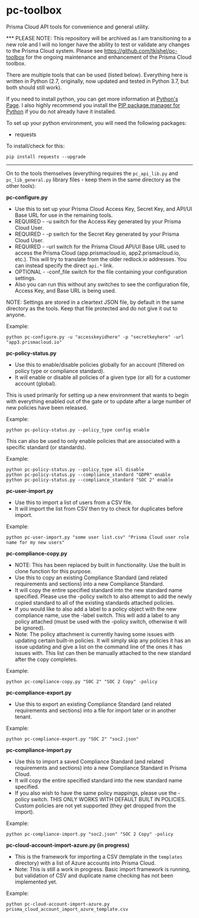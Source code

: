 # pc-toolbox

Prisma Cloud API tools for convenience and general utility.

*** PLEASE NOTE: This repository will be archived as I am transitioning to a new role and I will no longer have the ability to test or validate any changes to the Prisma Cloud system.  Please see https://github.com/tkishel/pc-toolbox for the ongoing maintenance and enhancement of the Prisma Cloud toolbox.

There are multiple tools that can be used (listed below). Everything here is written in Python (2.7, originally, now updated and tested in Python 3.7, but both should still work).

If you need to install python, you can get more information at [Python's Page](https://www.python.org/). I also highly recommend you install the [PIP package manager for Python](https://pypi.python.org/pypi/pip) if you do not already have it installed.

To set up your python environment, you will need the following packages:
- requests

To install/check for this:
```
pip install requests --upgrade
```

------------------------------------------------------------------

On to the tools themselves (everything requires the `pc_api_lib.py` and `pc_lib_general.py` library files - keep them in the same directory as the other tools):

**pc-configure.py**
- Use this to set up your Prisma Cloud Access Key, Secret Key, and API/UI Base URL for use in the remaining tools.
- REQUIRED - -u switch for the Access Key generated by your Prisma Cloud User.
- REQUIRED - -p switch for the Secret Key generated by your Prisma Cloud User.
- REQUIRED - -url switch for the Prisma Cloud API/UI Base URL used to access the Prisma Cloud (app.prismacloud.io, app2.prismacloud.io, etc.). This will try to translate from the older redlock.io addresses. You can instead specify the direct `api.*` link.
- OPTIONAL - -conf_file switch for the file containing your configuration settings.
- Also you can run this without any switches to see the configuration file, Access Key, and Base URL is being used.

NOTE: Settings are stored in a cleartext JSON file, by default in the same directory as the tools. Keep that file protected and do not give it out to anyone.

Example:
```
python pc-configure.py -u "accesskeyidhere" -p "secretkeyhere" -url "app3.prismacloud.io"
```

**pc-policy-status.py**
- Use this to enable/disable policies globally for an account (filtered on policy type or compliance standard).
- It will enable or disable all policies of a given type (or all) for a customer account (global).

This is used primarily for setting up a new environment that wants to begin with everything enabled out of the gate or to update after a large number of new policies have been released.

Example:
```
python pc-policy-status.py --policy_type config enable
```

This can also be used to only enable policies that are associated with a specific standard (or standards).

Example:
```
python pc-policy-status.py --policy_type all disable
python pc-policy-status.py --compliance_standard "GDPR" enable
python pc-policy-status.py --compliance_standard "SOC 2" enable
```

**pc-user-import.py**
- Use this to import a list of users from a CSV file.
- It will import the list from CSV then try to check for duplicates before import.

Example:
```
python pc-user-import.py "some user list.csv" "Prisma Cloud user role name for my new users"
```

**pc-compliance-copy.py**
- NOTE: This has been replaced by built in functionality. Use the built in clone function for this purpose.
- Use this to copy an existing Compliance Standard (and related requirements and sections) into a new Compliance Standard.
- It will copy the entire specified standard into the new standard name specified. Please use the -policy switch to also attempt to add the newly copied standard to all of the existing standards attached policies.
- If you would like to also add a label to a policy object with the new compliance name, use the -label switch. This will add a label to any policy attached (must be used with the -policy switch, otherwise it will be ignored).
- Note: The policy attachment is currently having some issues with updating certain built-in policies. It will simply skip any policies it has an issue updating and give a list on the command line of the ones it has issues with. This list can then be manually attached to the new standard after the copy completes.

Example:
```
python pc-compliance-copy.py "SOC 2" "SOC 2 Copy" -policy
```

**pc-compliance-export.py**
- Use this to export an existing Compliance Standard (and related requirements and sections) into a file for import later or in another tenant.

Example:
```
python pc-compliance-export.py "SOC 2" "soc2.json"
```

**pc-compliance-import.py**
- Use this to import a saved Compliance Standard (and related requirements and sections) into a new Compliance Standard in Prisma Cloud.
- It will copy the entire specified standard into the new standard name specified.
- If you also wish to have the same policy mappings, please use the -policy switch. THIS ONLY WORKS WITH DEFAULT BUILT IN POLICIES. Custom policies are not yet supported (they get dropped from the import).

Example:
```
python pc-compliance-import.py "soc2.json" "SOC 2 Copy" -policy
```

**pc-cloud-account-import-azure.py (in progress)**
- This is the framework for importing a CSV (template in the `templates` directory) with a list of Azure accounts into Prisma Cloud.
- Note: This is still a work in progress. Basic import framework is running, but validation of CSV and duplicate name checking has not been implemented yet.

Example:
```
python pc-cloud-account-import-azure.py prisma_cloud_account_import_azure_template.csv
```
